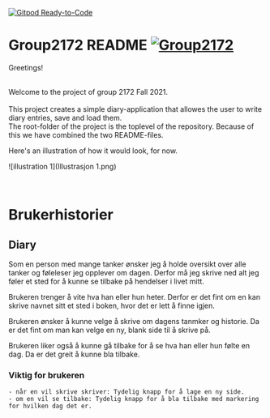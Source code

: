 [![Gitpod Ready-to-Code](https://img.shields.io/badge/Gitpod-Ready--to--Code-blue?logo=gitpod)](https://gitpod.stud.ntnu.no/#https://gitlab.stud.idi.ntnu.no/it1901/groups-2021/gr2172/gr2172) 


# Group2172 README [![Group2172](https://cdn.rawgit.com/sindresorhus/awesome/d7305f38d29fed78fa85652e3a63e154dd8e8829/media/badge.svg)](https://gitlab.stud.idi.ntnu.no/it1901/groups-2021/gr2172/gr2172/-/blob/master/readme.md)

 
Greetings!

<br/>
Welcome to the project of group 2172 Fall 2021. 

<br/>
<br/>
This project creates a simple diary-application that allowes the user to write diary entries, save and load them. 
<br/>
The root-folder of the project is the toplevel of the repository. Because of this we have combined the two README-files. 
<br/>

Here's an illustration of how it would look, for now. 
<br/>

![illustration 1](Illustrasjon 1.png) 

<br/>

# Brukerhistorier

## Diary

Som en person med mange tanker ønsker jeg å holde oversikt over alle tanker og føleleser jeg opplever om dagen. Derfor må jeg skrive ned alt jeg føler et sted for å kunne se tilbake på hendelser i livet mitt.

Brukeren trenger å vite hva han eller hun heter. Derfor er det fint om en kan skrive navnet sitt et sted i boken, hvor det er lett å finne igjen. 

Brukeren ønsker å kunne velge å skrive om dagens tanmker og historie. Da er det fint om man kan velge en ny, blank side til å skrive på. 

Brukeren liker også å kunne gå tilbake for å se hva han eller hun følte en dag. Da er det greit å kunne bla tilbake. 

### Viktig for brukeren
    - når en vil skrive skriver: Tydelig knapp for å lage en ny side.
    - om en vil se tilbake: Tydelig knapp for å bla tilbake med markering for hvilken dag det er.






